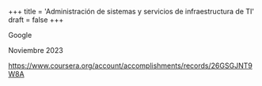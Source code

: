 +++
title = 'Administración de sistemas y servicios de infraestructura de TI'
draft = false
+++

Google 

Noviembre 2023 

https://www.coursera.org/account/accomplishments/records/26GSGJNT9W8A